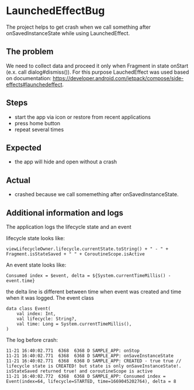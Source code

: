 # LaunchedEffectBug
The project helps to get crash when we call something after onSavedInstanceState while using LaunchedEffect.

## The problem
We need to collect data and proceed it only when Fragment in state onStart (e.x. call dialog#dismiss()). For this purpose LauchedEffect was used based on documentation: https://developer.android.com/jetpack/compose/side-effects#launchedeffect. 
## Steps
- start the app via icon or restore from recent applications
- press home button
- repeat several times

## Expected
- the app will hide and open without a crash

## Actual
- crashed because we call somemething after onSavedInstanceState.

## Additional information and logs
The application logs the lifecycle state and an event  

lifecycle state looks like: 
```
viewLifecycleOwner.lifecycle.currentState.toString() + " - " + Fragment.isStateSaved + " " + CoroutineScope.isActive
```
An event state looks like:
```
Consumed index = $event, delta = ${System.currentTimeMillis() - event.time}
```
the delta line is different between time when event was created and time when it was logged.
The event class
```
data class Event(
    val index: Int,
    val lifecycle: String?,
    val time: Long = System.currentTimeMillis(),
)
```

The log before crash:
```
11-21 16:40:02.771  6368  6368 D SAMPLE_APP: onStop
11-21 16:40:02.771  6368  6368 D SAMPLE_APP: onSaveInstanceState
11-21 16:40:02.771  6368  6368 D SAMPLE_APP: CREATED - true true // lifecycle state is CREATED! but state is only onSaveInstanceState!. isStateSaved returned true! and coroutineScope is active
11-21 16:40:02.772  6368  6368 D SAMPLE_APP: Consumed index = Event(index=64, lifecycle=STARTED, time=1669045202764), delta = 8
```

